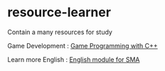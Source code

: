 # resource-learner
Contain a many resources for study

Game Development :
[Game Programming with C++](https://drive.google.com/file/d/1xz5xfDJZ6Mn415Vs45bPCTzTvjvfPwZo/view)

Learn more English :
[English module for SMA](https://drive.google.com/file/d/1KTO5_x76AJMHtxc4v8AjIjFIlG_eAIZX/view)
